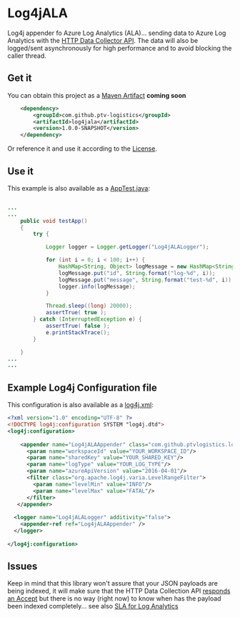 # Log4jALA

Log4j appender fo Azure Log Analytics (ALA)... sending data to Azure Log Analytics with the [HTTP Data Collector API](https://docs.microsoft.com/en-us/azure/log-analytics/log-analytics-data-collector-api).
The data will also be logged/sent asynchronously for high performance and to avoid blocking the caller thread.

## Get it

You can obtain this project as a [Maven Artifact](https://repo1.maven.org/maven2/com/github/ptv-logistics/log4jala) **coming soon**

```xml
	<dependency>
		<groupId>com.github.ptv-logistics</groupId>
		<artifactId>log4jala</artifactId>
		<version>1.0.0-SNAPSHOT</version>
	</dependency>
``` 

Or reference it and use it according to the [License](./LICENSE).

## Use it

This example is also available as a [AppTest.java](https://github.com/ptv-logistics/Log4jALA/blob/master/src/test/java/com/github/ptvlogistics/log4jala/AppTest.java):

```java

...
...
    public void testApp()
    {
		try {

			Logger logger = Logger.getLogger("Log4jALALogger");

			for (int i = 0; i < 100; i++) {
				HashMap<String, Object> logMessage = new HashMap<String, Object>();
				logMessage.put("id", String.format("log-%d", i));
				logMessage.put("message", String.format("test-%d", i));
				logger.info(logMessage);
			}

			Thread.sleep((long) 20000);
			assertTrue( true );
		} catch (InterruptedException e) {
			assertTrue( false );
			e.printStackTrace();
		}

    }
...
...


``` 

## Example Log4j Configuration file

This configuration is also available as a [log4j.xml](https://github.com/ptv-logistics/Log4jALA/blob/master/src/test/resources/log4j.xml):


```xml
<?xml version="1.0" encoding="UTF-8" ?>
<!DOCTYPE log4j:configuration SYSTEM "log4j.dtd">
<log4j:configuration>
 
    <appender name="Log4jALAAppender" class="com.github.ptvlogistics.log4jala.Log4jALAAppender">
      <param name="workspaceId" value="YOUR_WORKSPACE_ID"/>
      <param name="sharedKey" value="YOUR_SHARED_KEY"/>
      <param name="logType" value="YOUR_LOG_TYPE"/>
      <param name="azureApiVersion" value="2016-04-01"/>
      <filter class="org.apache.log4j.varia.LevelRangeFilter">
        <param name="levelMin" value="INFO"/>
        <param name="levelMax" value="FATAL"/>
      </filter>
   </appender>
 
  <logger name="Log4jALALogger" additivity="false">
    <appender-ref ref="Log4jALAAppender" />
  </logger>
   
</log4j:configuration>
``` 



## Issues

Keep in mind that this library won't assure that your JSON payloads are being indexed, it will make sure that the HTTP Data Collection API [responds an Accept](https://azure.microsoft.com/en-us/documentation/articles/log-analytics-data-collector-api/#return-codes) but there is no way (right now) to know when has the payload been indexed completely... see also [SLA for Log Analytics](https://azure.microsoft.com/en-gb/support/legal/sla/log-analytics/v1_1/)
